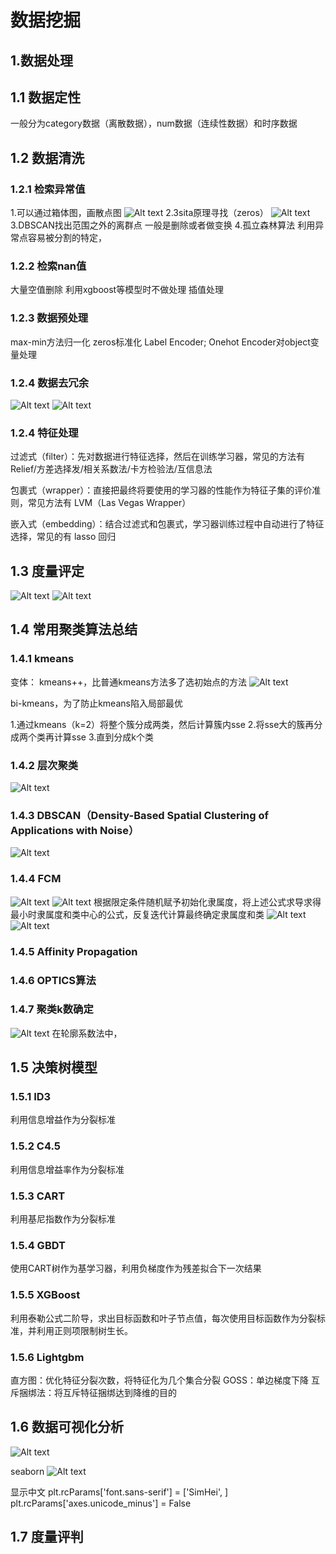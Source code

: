 # 数据挖掘

## 1.数据处理

## 1.1 数据定性

一般分为category数据（离散数据），num数据（连续性数据）和时序数据

## 1.2 数据清洗

### 1.2.1 检索异常值

1.可以通过箱体图，画散点图
![Alt text](image-12.png)
2.3sita原理寻找（zeros）
![Alt text](image-13.png)
3.DBSCAN找出范围之外的离群点
一般是删除或者做变换
4.孤立森林算法
利用异常点容易被分割的特定，

### 1.2.2 检索nan值

大量空值删除
利用xgboost等模型时不做处理
插值处理

### 1.2.3 数据预处理

max-min方法归一化
zeros标准化
Label Encoder; Onehot Encoder对object变量处理

### 1.2.4 数据去冗余

![Alt text](image-14.png)
![Alt text](image-15.png)

### 1.2.4 特征处理

过滤式（filter）：先对数据进行特征选择，然后在训练学习器，常见的方法有 Relief/方差选择发/相关系数法/卡方检验法/互信息法

包裹式（wrapper）：直接把最终将要使用的学习器的性能作为特征子集的评价准则，常见方法有 LVM（Las Vegas Wrapper）

嵌入式（embedding）：结合过滤式和包裹式，学习器训练过程中自动进行了特征选择，常见的有 lasso 回归

## 1.3 度量评定

![Alt text](image-1.png)
![Alt text](image-20.png)

## 1.4 常用聚类算法总结

### 1.4.1 kmeans

变体：
kmeans++，比普通kmeans方法多了选初始点的方法
![Alt text](image-2.png)

bi-kmeans，为了防止kmeans陷入局部最优

1.通过kmeans（k=2）将整个簇分成两类，然后计算簇内sse
2.将sse大的簇再分成两个类再计算sse
3.直到分成k个类

### 1.4.2 层次聚类

![Alt text](image-4.png)

### 1.4.3 DBSCAN（Density-Based Spatial Clustering of Applications with Noise）

![Alt text](image-6.png)

### 1.4.4 FCM

![Alt text](image-8.png)
![Alt text](image-9.png)
根据限定条件随机赋予初始化隶属度，将上述公式求导求得最小时隶属度和类中心的公式，反复迭代计算最终确定隶属度和类
![Alt text](image-10.png)
![Alt text](image-11.png)

### 1.4.5 Affinity Propagation

### 1.4.6 OPTICS算法

### 1.4.7 聚类k数确定

![Alt text](image-19.png)
在轮廓系数法中，

## 1.5 决策树模型

### 1.5.1 ID3

利用信息增益作为分裂标准

### 1.5.2 C4.5

利用信息增益率作为分裂标准

### 1.5.3 CART

利用基尼指数作为分裂标准

### 1.5.4 GBDT

使用CART树作为基学习器，利用负梯度作为残差拟合下一次结果

### 1.5.5 XGBoost

利用泰勒公式二阶导，求出目标函数和叶子节点值，每次使用目标函数作为分裂标准，并利用正则项限制树生长。

### 1.5.6 Lightgbm

直方图：优化特征分裂次数，将特征化为几个集合分裂
GOSS：单边梯度下降
互斥捆绑法：将互斥特征捆绑达到降维的目的

## 1.6 数据可视化分析

![Alt text](image-16.png)

seaborn
![Alt text](image-17.png)

显示中文
plt.rcParams['font.sans-serif'] = ['SimHei', ]
plt.rcParams['axes.unicode_minus'] = False

## 1.7 度量评判
